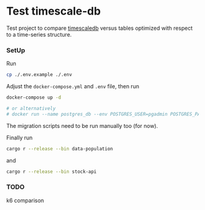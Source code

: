 # Test timescale-db

Test project to compare [timescaledb](todo-link) versus tables optimized with respect to a time-series structure.

### SetUp

Run

```bash 
cp ./.env.example ./.env
```

Adjust the `docker-compose.yml` and `.env` file, then run

```bash
docker-compose up -d

# or alternatively
# docker run --name postgres_db --env POSTGRES_USER=pgadmin POSTGRES_PASSWORD=pw --volume pg_data:/var/lib/postgresql/data --publish 5432:5432 -d postgres

```

The migration scripts need to be run manually too (for now).

Finally run

```bash
cargo r --release --bin data-population
```

and

```bash
cargo r --release --bin stock-api
```

### TODO

k6 comparison